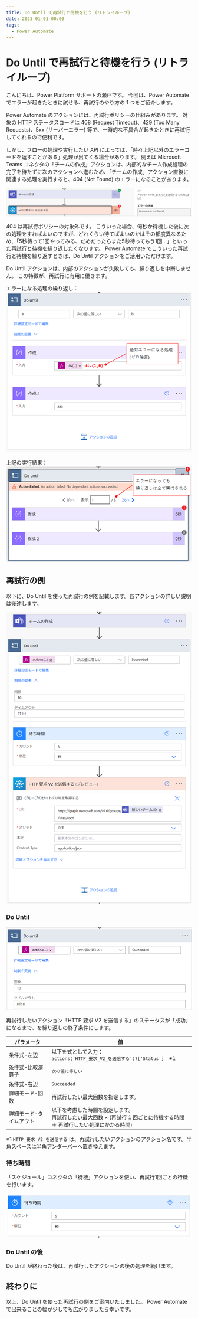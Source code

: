 ```yaml
---
title: Do Until で再試行と待機を行う (リトライループ)
date: 2023-01-01 00:00
tags:
  - Power Automate
---
```


# Do Until で再試行と待機を行う (リトライループ)

こんにちは、Power Platform サポートの瀬戸です。
今回は、Power Automate でエラーが起きたときに試せる、再試行のやり方の 1 つをご紹介します。

<!-- more -->

Power Automate のアクションには、再試行ポリシーの仕組みがあります。
対象の HTTP ステータスコードは 408 (Request Timeout)、429 (Too Many Requests)、5xx (サーバーエラー) 等で、一時的な不具合が起きたときに再試行してくれるので便利です。

しかし、フローの処理や実行したい API によっては、「時々上記以外のエラーコードを返すことがある」処理が出てくる場合があります。
例えば Microsoft Teams コネクタの「チームの作成」アクションは、内部的なチーム作成処理の完了を待たずに次のアクションへ進むため、「チームの作成」アクション直後に関連する処理を実行すると、404 (Not Found) のエラーになることがあります。

![](retry-loop/image01.png)

404 は再試行ポリシーの対象外です。
こういった場合、何秒か待機した後に次の処理をすればよいのですが、どれくらい待てばよいのかはその都度異なるため、「5秒待って1回やってみる、だめだったらまた5秒待ってもう1回…」といった再試行と待機を繰り返したくなります。
Power Automate でこういった再試行と待機を繰り返すときは、Do Until アクションをご活用いただけます。

Do Until アクションは、内部のアクションが失敗しても、繰り返しを中断しません。
この特徴が、再試行に有用に働きます。

エラーになる処理の繰り返し：  
![](retry-loop/image02.png)

上記の実行結果：  
![](retry-loop/image03.png)

## 再試行の例
以下に、Do Until を使った再試行の例を記載します。各アクションの詳しい説明は後述します。

![](retry-loop/image04.png)

### Do Until
![](retry-loop/image05.png)

再試行したいアクション「HTTP 要求 V2 を送信する」のステータスが「成功」になるまで、を繰り返しの終了条件にします。

|パラメータ|値|
|---|---|
|条件式-左辺|以下を式として入力：<br>`actions('HTTP_要求_V2_を送信する')?['Status']`　※1|
|条件式-比較演算子|`次の値に等しい`|
|条件式-右辺|`Succeeded`|
|詳細モード-回数|再試行したい最大回数を指定します。|
|詳細モード-タイムアウト|以下を考慮した時間を設定します。<br>再試行したい最大回数 × (再試行 1 回ごとに待機する時間 ＋ 再試行したい処理にかかる時間)|

※1 `HTTP_要求_V2_を送信する` は、再試行したいアクションのアクション名です。半角スペースは半角アンダーバーへ置き換えます。

### 待ち時間
「スケジュール」コネクタの「待機」アクションを使い、再試行1回ごとの待機を行います。

![](retry-loop/image06.png)

### Do Until の後
Do Until が終わった後は、再試行したアクションの後の処理を続けます。

## 終わりに
以上、Do Until を使った再試行の例をご案内いたしました。
Power Automate で出来ることの幅が少しでも広がりましたら幸いです。
